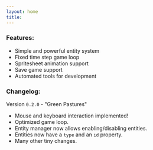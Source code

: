 ```yaml
---
layout: home
title:
---
```



### Features:

- Simple and powerful entity system
- Fixed time step game loop
- Spritesheet animation support
- Save game support
- Automated tools for development

### Changelog:

Version `0.2.0` - "Green Pastures"

- Mouse and keyboard interaction implemented!
- Optimized game loop.
- Entity manager now allows enabling/disabling entities.
- Entities now have a `type` and an `id` property.
- Many other tiny changes.